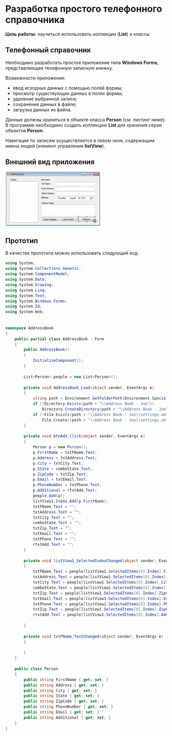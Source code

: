 # Разработка простого телефонного справочника

**Цель работы:** научиться использовать коллекции (**List**) и классы

## Телефонный справочник

Необходимо разработать простое приложение типа **Windows Forms**, представляющее телефонную записную книжку.

Возможности приложения:

- ввод исходных данных с помощью полей формы;
- просмотр существующих данных в полях формы;
- удаление выбранной записи;
- сохранение данных в файле;
- загрузка данных из файла.

Данные должны храниться в объекте класса **Person** (см. листинг ниже). В программе необходимо создать коллекцию **List** для хранения серии объектов **Person**.

Навигация по записям осуществляется в левом окне, содержащим имена людей (элемент управления **listView**).


## Внешний вид приложения

![](mainwin.png)

## Прототип

В качестве прототипа можно использовать следующий код:

```csharp
using System;
using System.Collections.Generic;
using System.ComponentModel;
using System.Data;
using System.Drawing;
using System.Linq;
using System.Text;
using System.Windows.Forms;
using System.IO;
using System.Web;


namespace AddressBook
{
    public partial class AddressBook : Form
    {
        public AddressBook()
        {
            InitializeComponent();
        }

        List<Person> people = new List<Person>();

        private void AddressBook_Load(object sender, EventArgs e)
        {
            string path = Environment.GetFolderPath(Environment.SpecialFolder.ApplicationData);
            if (!Directory.Exists(path + "\\Address Book - Joe"))
                Directory.CreateDirectory(path + "\\Address Book - Joe");
            if (!File.Exists(path + "\\Address Book - Joe\\settings.xml"))
                File.Create((path + "\\Address Book - Joe\\settings.xml"));
        }

        private void btnAdd_Click(object sender, EventArgs e)
        {
            Person p = new Person();
            p.FirstName = txtFName.Text;
            p.Address = txtAddress.Text;
            p.City = txtCity.Text;
            p.State = comboState.Text;
            p.ZipCode = txtZip.Text;
            p.Email = txtEmail.Text;
            p.PhoneNumber = txtPhone.Text;
            p.Additional = rtxtAdd.Text;
            people.Add(p);
            listView1.Items.Add(p.FirstName);
            txtFName.Text = "";
            txtAddress.Text = "";
            txtCity.Text = "";
            comboState.Text = "";
            txtZip.Text = "";
            txtEmail.Text = "";
            txtPhone.Text = "";
            rtxtAdd.Text = "";
        }

        private void listView1_SelectedIndexChanged(object sender, EventArgs e)
        {
            txtFName.Text = people[listView1.SelectedItems[0].Index].FirstName;
            txtAddress.Text = people[listView1.SelectedItems[0].Index].Address;
            txtCity.Text = people[listView1.SelectedItems[0].Index].City;
            comboState.Text = people[listView1.SelectedItems[0].Index].State;
            txtZip.Text = people[listView1.SelectedItems[0].Index].ZipCode;
            txtEmail.Text = people[listView1.SelectedItems[0].Index].Email;
            txtPhone.Text = people[listView1.SelectedItems[0].Index].PhoneNumber;
            txtZip.Text = people[listView1.SelectedItems[0].Index].ZipCode;
            rtxtAdd.Text = people[listView1.SelectedItems[0].Index].Additional;

        }

        private void txtFName_TextChanged(object sender, EventArgs e)
        {

        }
    }

    public class Person
    {
        public string FirstName { get; set; }
        public string Address { get; set; }
        public string City { get; set; }
        public string State { get; set; }
        public string ZipCode { get; set; }
        public string PhoneNumber { get; set; }
        public string Email { get; set; }
        public string Additional { get; set; }
    }
}
```

